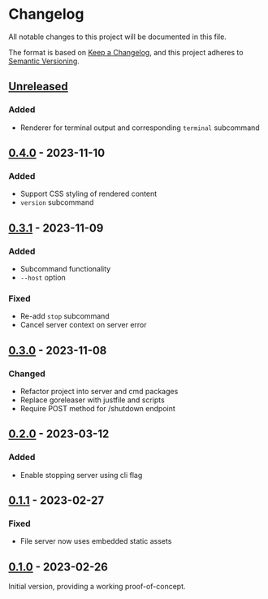 # Changelog

All notable changes to this project will be documented in this file.

The format is based on [Keep a Changelog](https://keepachangelog.com/en/1.0.0/),
and this project adheres to [Semantic Versioning](https://semver.org/spec/v2.0.0.html).

## [Unreleased]

### Added

 - Renderer for terminal output and corresponding `terminal` subcommand

## [0.4.0] - 2023-11-10

### Added

 - Support CSS styling of rendered content
 - `version` subcommand

## [0.3.1] - 2023-11-09

### Added

 - Subcommand functionality
 - `--host` option

### Fixed

 - Re-add `stop` subcommand
 - Cancel server context on server error

## [0.3.0] - 2023-11-08

### Changed

 - Refactor project into server and cmd packages
 - Replace goreleaser with justfile and scripts
 - Require POST method for /shutdown endpoint

## [0.2.0] - 2023-03-12

### Added

 - Enable stopping server using cli flag

## [0.1.1] - 2023-02-27

### Fixed

 - File server now uses embedded static assets

## [0.1.0] - 2023-02-26

Initial version, providing a working proof-of-concept.

[Unreleased]: https://github.com/cluttrdev/showdown/compare/v0.4.0...HEAD
[0.4.0]: https://github.com/cluttrdev/showdown/compare/v0.3.1...v0.4.0
[0.3.1]: https://github.com/cluttrdev/showdown/compare/v0.3.0...v0.3.1
[0.3.0]: https://github.com/cluttrdev/showdown/compare/v0.2.0...v0.3.0
[0.2.0]: https://github.com/cluttrdev/showdown/compare/v0.1.1...v0.2.0
[0.1.1]: https://github.com/cluttrdev/showdown/compare/v0.1.0...v0.1.1
[0.1.0]: https://github.com/cluttrdev/showdown/releases/tag/v0.1.0

